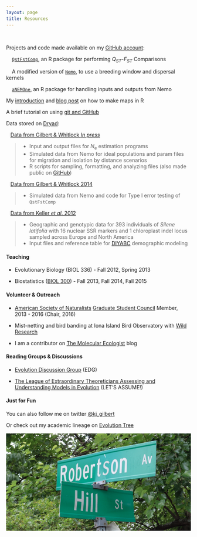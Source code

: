 ```yaml
---
layout: page
title: Resources
---
```



&nbsp;


Projects and code made available on my [GitHub account](https://github.com/kjgilbert):

&nbsp;&nbsp;&nbsp; [`QstFstComp`](https://github.com/kjgilbert/QstFstComp), an R package for performing *Q<sub>ST</sub>*-*F<sub>ST</sub>* Comparisons

&nbsp;&nbsp;&nbsp;  A modified version of [`Nemo`](https://github.com/kjgilbert/NemoDispersalKernel), to use a breeding window and dispersal kernels

&nbsp;&nbsp;&nbsp; [`aNEMOne`](https://github.com/kjgilbert/aNEMOne), an R package for handling inputs and outputs from Nemo

My [introduction](https://github.com/kjgilbert/kjgilbert.github.io/raw/master/pdfs/R_MakingMaps.pdf) and [blog post](http://www.molecularecologist.com/2012/09/making-maps-with-r/) on how to make maps in R

A brief tutorial on using [git and GitHub](https://github.com/kjgilbert/kjgilbert.github.io/raw/master/pdfs/KGilbert_GitTutorial.pdf) 

Data stored on [Dryad](http://datadryad.org/):

&nbsp;&nbsp; [Data from Gilbert & Whitlock *In press*](http://datadryad.org/resource/doi:10.5061/dryad.3r651)
> - Input and output files for *N*<sub>e</sub> estimation programs
> - Simulated data from Nemo for ideal populations and param files for migration and isolation by distance scenarios
> - R scripts for sampling, formatting, and analyzing files (also made public on [GitHub](https://github.com/kjgilbert/NeEstimation_Param-Conversion-Analysis))

&nbsp;&nbsp; [Data from Gilbert & Whitlock 2014](http://datadryad.org/resource/doi:10.5061/dryad.rm574)
> - Simulated data from Nemo and code for Type I error testing of `QstFstComp`

&nbsp;&nbsp; [Data from Keller *et al*. 2012](http://datadryad.org/resource/doi:10.5061/dryad.9r2h3)
> - Geographic and genotypic data for 393 individuals of *Silene latifolia* with 16 nuclear SSR markers and 1 chloroplast indel locus sampled across Europe and North America
> - Input files and reference table for [DIYABC](http://www1.montpellier.inra.fr/CBGP/diyabc/) demographic modeling


#### Teaching

- Evolutionary Biology (BIOL 336) - Fall 2012, Spring 2013

- Biostatistics ([BIOL 300](http://www.zoology.ubc.ca/~whitlock/bio300/)) - Fall 2013, Fall 2014, Fall 2015


#### Volunteer & Outreach

- [American Society of Naturalists](http://www.amnat.org/home.html) [Graduate Student Council](http://asngrads.com/) Member, 2013 - 2016 (Chair, 2016)

- Mist-netting and bird banding at Iona Island Bird Observatory with [Wild Research](http://wildresearch.ca/)

- I am a contributor on [The Molecular Ecologist](http://www.molecularecologist.com/) blog


#### Reading Groups & Discussions

- [Evolution Discussion Group](http://www.biodiversity.ubc.ca/edg/) (EDG)

- [The League of Extraordinary Theoreticians Assessing and Understanding Models in Evolution](http://www.zoology.ubc.ca/let/) (LET’S ASSUME!)


#### Just for Fun

You can also follow me on twitter [@kj_gilbert](https://twitter.com/kj_gilbert)

Or check out my academic lineage on [Evolution Tree](http://academictree.org/evolution/tree.php?pid=50418&fontsize=0&pnodecount=4&cnodecount=2)

![photo](https://github.com/kjgilbert/kjgilbert.github.io/raw/master/extras/HillRobertson_Cropped.png)



